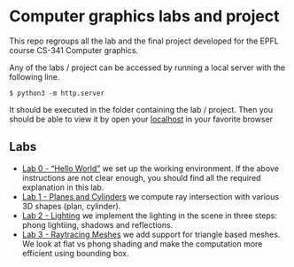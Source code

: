 # Computer graphics labs and project

This repo regroups all the lab and the final project developed for the EPFL course CS-341 Computer graphics.

Any of the labs / project can be accessed by running a local server with the following line. 

```
$ python3 -m http.server
```

It should be executed in the folder containing the lab / project. Then you should be able to view it by open your [localhost](http://localhost:8000/index.html) in your favorite browser

## Labs

* [Lab 0 - “Hello World”](./icg_exercise_0) we set up the working environment. If the above instructions are not clear enough, you should find all the required explanation in this lab.
* [Lab 1 - Planes and Cylinders](./icg_exercise_1) we compute ray intersection with various 3D shapes (plan, cylinder).
* [Lab 2 - Lighting](./icg_exercise_2) we implement the lighting in the scene in three steps: phong lightiing, shadows and reflections.
* [Lab 3 - Raytracing Meshes](./icg_exercise_3) we add support for triangle based meshes. We look at flat vs phong shading and make the computation more efficient using bounding box.
